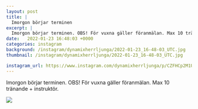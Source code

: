 ```yaml
---
layout: post
title: |
  Imorgon börjar terminen
excerpt: |
  Imorgon börjar terminen. OBS! För vuxna gäller föranmälan. Max 10 tränande + instruktör.
date:   2022-01-23 16:48:03 +0000
categories: instagram
background: /instagram/dynamixherrljunga/2022-01-23_16-48-03_UTC.jpg
thumbnail: /instagram/dynamixherrljunga/2022-01-23_16-48-03_UTC.jpg

instagram_url: https://www.instagram.com/dynamixherrljunga/p/CZFHCp2M1Ui
---
```

Imorgon börjar terminen. OBS! För vuxna gäller föranmälan. Max 10 tränande + instruktör.



<img src='{{ site.baseurl }}/instagram/dynamixherrljunga/2022-01-23_16-48-03_UTC.jpg' class='img-fluid' />
